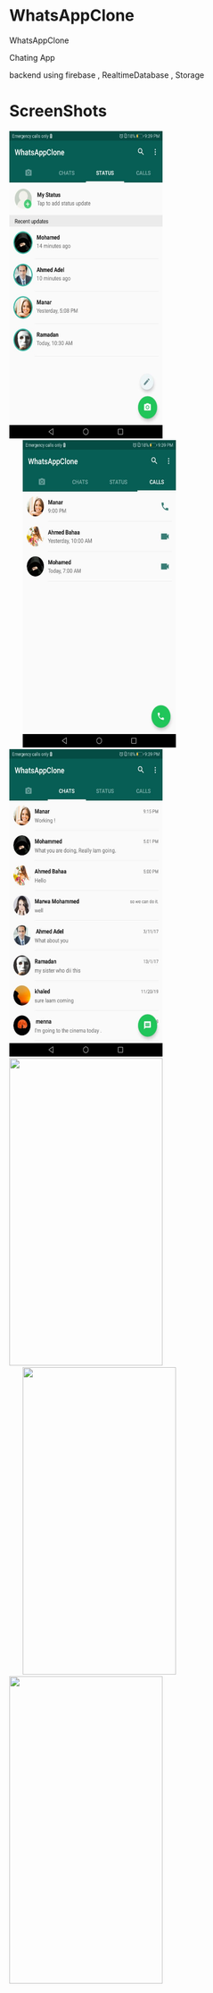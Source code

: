 # WhatsAppClone



WhatsAppClone 


Chating App

backend using firebase , RealtimeDatabase , Storage 


# ScreenShots





<img height=550 width=275 src="WhatsApp Image 2019-11-26 at 9.40.52 PM(1).jpeg"> 
<img height=550 width=275 src="WhatsApp Image 2019-11-26 at 9.40.52 PM(2).jpeg" hspace=24/>
<img height=550 width=275 src="WhatsApp Image 2019-11-26 at 9.40.52 PM.jpeg"/> 



<img height=550 width=275 src="WhatsApp Image 2019-09-22 at 6.51.10 PM.jpeg">
<img height=550 width=275 src="WhatsApp Image 2019-09-22 at 6.49.20 PM.jpeg" hspace=24/>
<img height=550 width=275 src="WhatsApp Image 2019-09-22 at 6.49.49 PM.jpeg"/> 





